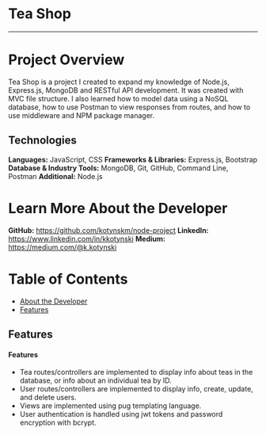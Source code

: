 # Tea Shop

---

# Project Overview

Tea Shop is a project I created to expand my knowledge of Node.js, Express.js, MongoDB and RESTful API development. It was created with MVC file structure. I also learned how to model data using a NoSQL database, how to use Postman to view responses from routes, and how to use middleware and NPM package manager.

## Technologies

**Languages:** JavaScript, CSS
**Frameworks & Libraries:** Express.js, Bootstrap  
**Database & Industry Tools:** MongoDB, Git, GitHub, Command Line, Postman
**Additional:** Node.js

# <a name="about"></a>Learn More About the Developer

**GitHub:** https://github.com/kotynskm/node-project
**LinkedIn:** https://www.linkedin.com/in/kkotynski
**Medium:** https://medium.com/@k.kotynski

# Table of Contents

- [About the Developer](#about)
- [Features](#features)

## <a name="features"></a>Features

#### Features

- Tea routes/controllers are implemented to display info about teas in the database, or info about an individual tea by ID.
- User routes/controllers are implemented to display info, create, update, and delete users.
- Views are implemented using pug templating language.
- User authentication is handled using jwt tokens and password encryption with bcrypt.
